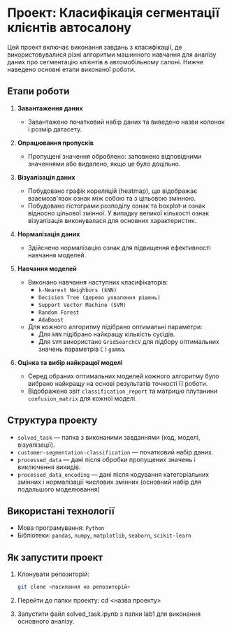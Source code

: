 # Проект: Класифікація сегментації клієнтів автосалону

Цей проект включає виконання завдань з класифікації, де використовувалися різні алгоритми машинного навчання для аналізу даних про сегментацію клієнтів в автомобільному салоні. Нижче наведено основні етапи виконаної роботи.

## Етапи роботи

1. **Завантаження даних**
   - Завантажено початковий набір даних та виведено назви колонок і розмір датасету.

2. **Опрацювання пропусків**
   - Пропущені значення оброблено: заповнено відповідними значеннями або видалено, якщо це було доцільно.

3. **Візуалізація даних**
   - Побудовано графік кореляцій (heatmap), що відображає взаємозв'язок ознак між собою та з цільовою змінною.
   - Побудовано гістограми розподілу ознак та boxplot-и ознак відносно цільової змінної. У випадку великої кількості ознак візуалізація виконувалася для основних характеристик.

4. **Нормалізація даних**
   - Здійснено нормалізацію ознак для підвищення ефективності навчання моделей.

5. **Навчання моделей**
   - Виконано навчання наступних класифікаторів:
     - `k-Nearest Neighbors (kNN)`
     - `Decision Tree (дерево ухвалення рішень)`
     - `Support Vector Machine (SVM)`
     - `Random Forest`
     - `AdaBoost`
   - Для кожного алгоритму підібрано оптимальні параметри:
     - Для `kNN` підібрано найкращу кількість сусідів.
     - Для `SVM` використано `GridSearchCV` для підбору оптимальних значень параметрів `C` і `gamma`.

6. **Оцінка та вибір найкращої моделі**
   - Серед обраних оптимальних моделей кожного алгоритму було вибрано найкращу на основі результатів точності її роботи.
   - Відображено звіт `classification_report` та матрицю плутанини `confusion_matrix` для кожної моделі.

## Структура проекту

- `solved_task` — папка з виконаними завданнями (код, моделі, візуалізації).
- `customer-segmentation-classification` — початковий набір даних.
- `processed_data` — дані після обробки пропущених значень і виключення викидів.
- `processed_data_encoding` — дані після кодування категоріальних змінних і нормалізації числових змінних (основний набір для подальшого моделювання)

## Використані технології

- Мова програмування: `Python`
- Бібліотеки: `pandas`, `numpy`, `matplotlib`, `seaborn`, `scikit-learn`

## Як запустити проект

1. Клонувати репозиторій:
   ```bash
   git clone <посилання на репозиторій>

2. Перейти до папки проекту: 
   cd <назва проекту>

3. Запустити файл solved_task.ipynb з папки lab1 для виконання основного аналізу.
